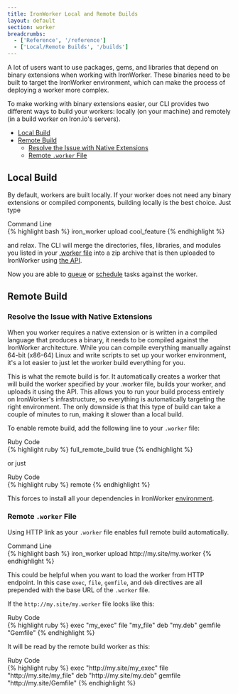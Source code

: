 ```yaml
---
title: IronWorker Local and Remote Builds
layout: default
section: worker
breadcrumbs:
  - ['Reference', '/reference']
  - ['Local/Remote Builds', '/builds']
---
```


A lot of users want to use packages, gems,
and libraries that depend on binary extensions when working with IronWorker.
These binaries need to be built to target the IronWorker environment,
which can make the process of deploying a worker more complex.

To make working with binary extensions easier, our CLI provides two different ways to build your workers:
locally (on your machine) and remotely (in a build worker on Iron.io's servers).

* [Local Build](#local_build)
* [Remote Build](#remote_build)
  * [Resolve the Issue with Native Extensions](#resolve_the_issue_with_native_extensions)
  * [Remote `.worker` File](#remote__file)

## Local Build

By default, workers are built locally.
If your worker does not need any binary extensions or compiled components, building locally is the best choice.
Just type

<figcaption><span>Command Line</span></figcaption>
{% highlight bash %}
iron_worker upload cool_feature
{% endhighlight %}

and relax. The CLI will merge the directories, files, libraries, and modules you listed in your [.worker file](/worker/reference/dotworker) into a zip archive that is then uploaded to IronWorker using [the API](/worker/reference/api).

Now you are able to [queue](/worker/reference/cli/#queuing_tasks) or [schedule](/worker/scheduling) tasks against the worker.

## Remote Build

### Resolve the Issue with Native Extensions

When you worker requires a native extension or is written in a compiled language that produces a binary, it needs to be compiled against the IronWorker architecture. While you can compile everything manually against 64-bit (x86-64) Linux and write scripts to set up your worker environment, it's a lot easier to just let the worker build everything for you.

This is what the remote build is for. It automatically creates a worker that will build the worker specified by your .worker file, builds your worker, and uploads it using the API. This allows you to run your build process entirely on IronWorker's infrastructure, so everything is automatically targeting the right environment. The only downside is that this type of build can take a couple of minutes to run, making it slower than a local build.

To enable remote build, add the following line to your `.worker` file:

<figcaption><span>Ruby Code</span></figcaption>
{% highlight ruby %}
full_remote_build true
{% endhighlight %}

or just

<figcaption><span>Ruby Code</span></figcaption>
{% highlight ruby %}
remote
{% endhighlight %}

This forces to install all your dependencies in IronWorker [environment](/worker/reference/environment).

### Remote `.worker` File

Using HTTP link as your `.worker` file enables full remote build automatically.

<figcaption><span>Command Line</span></figcaption>
{% highlight bash %}
iron_worker upload http://my.site/my.worker
{% endhighlight %}

This could be helpful when you want to load the worker from HTTP endpoint.
In this case `exec`, `file`, `gemfile`, and `deb` directives are all prepended with the base URL of the `.worker` file.

If the `http://my.site/my.worker` file looks like this:

<figcaption><span>Ruby Code</span></figcaption>
{% highlight ruby %}
exec "my_exec"
file "my_file"
deb "my.deb"
gemfile "Gemfile"
{% endhighlight %}

It will be read by the remote build worker as this:

<figcaption><span>Ruby Code</span></figcaption>
{% highlight ruby %}
exec "http://my.site/my_exec"
file "http://my.site/my_file"
deb "http://my.site/my.deb"
gemfile "http://my.site/Gemfile"
{% endhighlight %}
